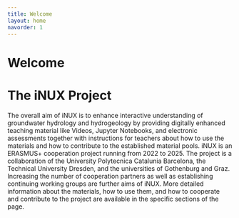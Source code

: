 ```yaml
---
title: Welcome
layout: home
navorder: 1
---
```


# Welcome

# The iNUX Project

The overall aim of iNUX is to enhance interactive understanding of groundwater hydrology and hydrogeology by providing digitally enhanced teaching material like Videos, Jupyter Notebooks, and electronic assessments together with instructions for teachers about how to use the materials and how to contribute to the established material pools. iNUX is an ERASMUS+ cooperation project running from 2022 to 2025. The project is a collaboration of the University Polytecnica Catalunia Barcelona, the Technical University Dresden, and the universities of Gothenburg and Graz. Increasing the number of cooperation partners as well as establishing continuing working groups are further aims of iNUX. More detailed information about the materials, how to use them, and how to cooperate and contribute to the project are available in the specific sections of the page.
